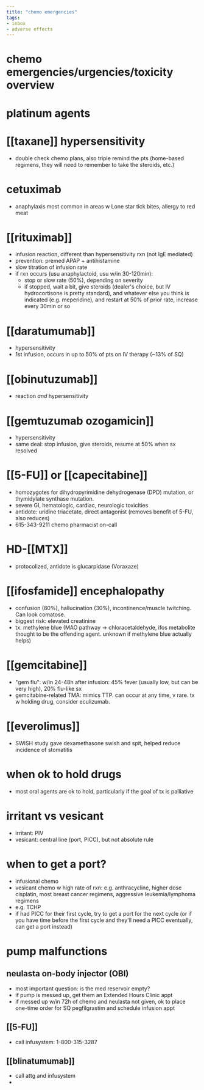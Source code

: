 ```yaml
---
title: "chemo emergencies"
tags:
- inbox
- adverse effects
---
```


# chemo emergencies/urgencies/toxicity overview

# platinum agents


# [[taxane]] hypersensitivity
- double check chemo plans, also triple remind the pts (home-based regimens, they will need to remember to take the steroids, etc.)
# cetuximab
- anaphylaxis most common in areas w Lone star tick bites, allergy to red meat
# [[rituximab]]
- infusion reaction, different than hypersensitivity rxn (not IgE mediated)
- prevention: premed APAP + antihistamine
- slow titration of infusion rate
- if rxn occurs (usu anaphylactoid, usu w/in 30-120min):
	- stop or slow rate (50%), depending on severity
	- if stopped, wait a bit, give steroids (dealer's choice, but IV hydrocortisone is pretty standard), and whatever else you think is indicated (e.g. meperidine), and restart at 50% of prior rate, increase every 30min or so
# [[daratumumab]]
- hypersensitivity
- 1st infusion, occurs in up to 50% of pts on IV therapy (~13% of SQ)

# [[obinutuzumab]]
- reaction *and* hypersensitivity

# [[gemtuzumab ozogamicin]]
- hypersensitivity
- same deal: stop infusion, give steroids, resume at 50% when sx resolved

# [[5-FU]] or [[capecitabine]]
- homozygotes for dihydropyrimidine dehydrogenase (DPD) mutation, or thymidylate synthase mutation. 
- severe GI, hematologic, cardiac, neurologic toxicities
- antidote: uridine triacetate, direct antagonist (removes benefit of 5-FU, also reduces)
- 615-343-9211 chemo pharmacist on-call

# HD-[[MTX]]
- protocolized, antidote is glucarpidase (Voraxaze)

# [[ifosfamide]] encephalopathy
- confusion (80%), hallucination (30%), incontinence/muscle twitching. Can look comatose.
- biggest risk: elevated creatinine
- tx: methylene blue (MAO pathway -> chloracetaldehyde, ifos metabolite thought to be the offending agent. unknown if methylene blue actually helps)
# [[gemcitabine]]
- "gem flu": w/in 24-48h after infusion: 45% fever (usually low, but can be very high), 20% flu-like sx
- gemcitabine-related TMA: mimics TTP. can occur at any time, v rare. tx w holding drug, consider eculizumab.

# [[everolimus]]
- SWISH study gave dexamethasone swish and spit, helped reduce incidence of stomatitis

# when ok to hold drugs
- most oral agents are ok to hold, particularly if the goal of tx is palliative

# irritant vs vesicant
- irritant: PIV
- vesicant: central line (port, PICC), but not absolute rule

# when to get a port?
- infusional chemo
- vesicant chemo w high rate of rxn: e.g. anthracycline, higher dose cisplatin, most breast cancer regimens, aggressive leukemia/lymphoma regimens
- e.g. TCHP
- if had PICC for their first cycle, try to get a port for the next cycle (or if you have time before the first cycle and they'll need a PICC eventually, can get a port instead)

# pump malfunctions
## neulasta on-body injector (OBI)
- most important question: is the med reservoir empty?
- if pump is messed up, get them an Extended Hours Clinic appt
- if messed up w/in 72h of chemo and neulasta not given, ok to place one-time order for SQ pegfilgrastim and schedule infusion appt

## [[5-FU]]
- call infusystem: 1-800-315-3287
## [[blinatumumab]]
- call attg and infusystem
- 
